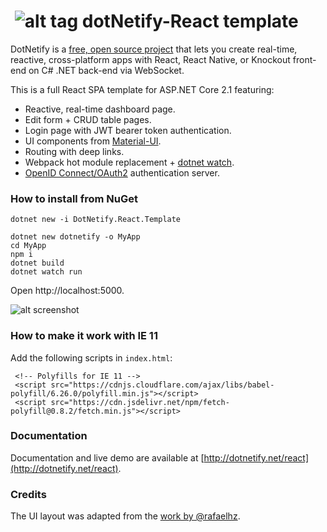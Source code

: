 # &nbsp;![alt tag](http://dotnetify.net/content/images/greendot.png) dotNetify-React template

DotNetify is a [free, open source project](https://github.com/dsuryd/dotNetify) that lets you create real-time, reactive, cross-platform apps with React, React Native, or Knockout front-end on C# .NET back-end via WebSocket.

This is a full React SPA template for ASP.NET Core 2.1 featuring:
- Reactive, real-time dashboard page.
- Edit form + CRUD table pages.
- Login page with JWT bearer token authentication.
- UI components from [Material-UI](http://www.material-ui.com/#/).
- Routing with deep links.
- Webpack hot module replacement + [dotnet watch](https://docs.microsoft.com/en-us/aspnet/core/tutorials/dotnet-watch).
- [OpenID Connect/OAuth2](https://github.com/aspnet-contrib/AspNet.Security.OpenIdConnect.Server) authentication server.

### How to install from NuGet

```
dotnet new -i DotNetify.React.Template

dotnet new dotnetify -o MyApp
cd MyApp
npm i
dotnet build
dotnet watch run
```
Open http://localhost:5000.

![alt screenshot](https://github.com/dsuryd/dotnetify-react-demo-vs2017/blob/master/ReactTemplate/screenshot.gif)

### How to make it work with IE 11

Add the following scripts in `index.html`:
```
 <!-- Polyfills for IE 11 -->
 <script src="https://cdnjs.cloudflare.com/ajax/libs/babel-polyfill/6.26.0/polyfill.min.js"></script>
 <script src="https://cdn.jsdelivr.net/npm/fetch-polyfill@0.8.2/fetch.min.js"></script>
```

### Documentation

Documentation and live demo are available at [http://dotnetify.net/react](http://dotnetify.net/react).

### Credits

The UI layout was adapted from the [work by @rafaelhz](https://github.com/rafaelhz/react-material-admin-template).  
